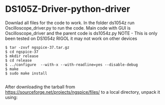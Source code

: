 # DS105Z-Driver-python-driver
Downlad all files for the code to work.
In the folder ds1054z run Oscilloscope_driver.py to run the code.
Main code with GUI is Oscilloscope_driver and the parent code is ds1054z.py
NOTE - This is only been tested on DS1054z RIGOL it may not work on other devices
```
$ tar -zxvf ngspice-37.tar.gz
$ cd ngspice-37
$ mkdir release
$ cd release
$ ../configure  --with-x --with-readline=yes --disable-debug
$ make
$ sudo make install


```
After downloading the tarball from https://sourceforge.net/projects/ngspice/files/ to a local directory, unpack it using:
